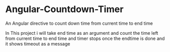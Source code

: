 # Angular-Countdown-Timer
An Angular directive to count down time from current time to end time

In This project i will take end time as an argument and count the time left from current time to end time and timer stops once the endtime is done and it shows timeout as a message
